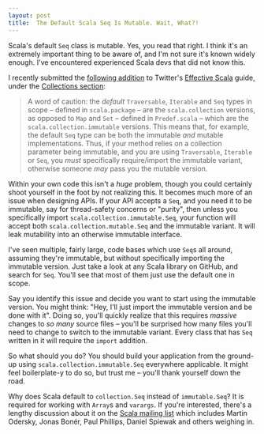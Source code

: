 ```yaml
---
layout: post
title:  The Default Scala Seq Is Mutable. Wait, What?!
---
```


Scala's default `Seq` class is mutable. Yes, you read that right. I think it's an extremely important thing to be aware of, and I'm not sure it's known widely enough. I've encountered experienced Scala devs that did not know this.

I recently submitted the [following addition](https://github.com/twitter/effectivescala/pull/37) to Twitter's [Effective Scala](http://twitter.github.io/effectivescala/) guide, under the [Collections section](http://twitter.github.io/effectivescala/#Collections-Use):

> A word of caution: the *default* `Traversable`, `Iterable` and `Seq` types in scope – defined in `scala.package` – are the `scala.collection` versions, as opposed to `Map` and `Set` – defined in `Predef.scala` – which are the `scala.collection.immutable` versions. This means that, for example, the default `Seq` type can be both the immutable *and* mutable implementations. Thus, if your method relies on a collection parameter being immutable, and you are using `Traversable`, `Iterable` or `Seq`, you *must* specifically require/import the immutable variant, otherwise someone *may* pass you the mutable version.

Within your own code this isn't a *huge* problem, though you could certainly shoot yourself in the foot by not realizing this. It becomes much more of an issue when designing APIs. If your API accepts a `Seq`, and you need it to be immutable, say for thread-safety concerns or "purity", then unless you specifically import `scala.collection.immutable.Seq`, your function will accept both `scala.collection.mutable.Seq` and the immutable variant. It will leak mutability into an otherwise immutable interface.

I've seen multiple, fairly large, code bases which use `Seq`s all around, assuming they're immutable, but without specifically importing the immutable version. Just take a look at any Scala library on GitHub, and search for `Seq`. You'll see that most of them just use the default one in scope.

Say you identify this issue and decide you want to start using the immutable version. You might think: "Hey, I'll just import the immutable version and be done with it". Doing so, you'll quickly realize that this requires *massive* changes to *so many* source files – you'll be surprised how many files you'll need to change to switch to the immutable variant. Every class that has `Seq` written in it will require the `import` addition.

So what should you do? You should build your application from the ground-up using `scala.collection.immutable.Seq` everywhere applicable. It might feel boilerplate-y to do so, but trust me – you'll thank yourself down the road.

Why does Scala default to `collection.Seq` instead of `immutable.Seq`? It is required for working with `Array`s and `varargs`. If you're interested, there's a lengthy discussion about it on the [Scala mailing list](https://groups.google.com/forum/#!topic/scala-internals/g_-gIWgB8Os) which includes Martin Odersky, Jonas Bonér, Paul Phillips, Daniel Spiewak and others weighing in.
